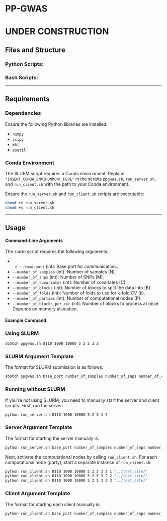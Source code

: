 # PP-GWAS
# UNDER CONSTRUCTION

## Files and Structure

### Python Scripts:

### Bash Scripts: 
---

## Requirements

### Dependencies
Ensure the following Python libraries are installed:
- `numpy`
- `scipy`
- `mkl`
- `psutil`


### Conda Environment
The SLURM script requires a Conda environment. Replace `"INSERT_CONDA_ENVIRONMENT_HERE"` in the scripts `ppgwas.sh`, `run_server.sh`, and `run_client.sh` with the path to your Conda environment.

Ensure the `run_server.sh` and `run_client.sh` scripts are executable:
   ```bash
   chmod +x run_server.sh
   chmod +x run_client.sh
```

---

## Usage

#### Command-Line Arguments
The slurm script requires the following arguments:
- - `--base-port` (int): Base port for communication..
- `--number_of_samples` (int): Number of samples (N).
- `--number_of_snps` (int): Number of SNPs (M).
- `--number_of_covariates` (int): Number of covariates (C).
- `--number_of_blocks` (int): Number of blocks to split the data into (B).
- `--number_of_folds` (int): Number of folds to use for k-fold CV (k).
- `--number_of_parties` (int): Number of computational nodes (P).
- `--number_of_blocks_per_run` (int): Number of blocks to process at once. Depends on memory allocation. 


#### Example Command
### Using SLURM
```bash
sbatch ppgwas.sh 8110 1000 10000 5 2 5 3 2 
```
### SLURM Argument Template
The format for SLURM submission is as follows:
```bash
sbatch ppgwas.sh base_port number_of_samples number_of_snps number_of_covariates number_of_blocks number_of_folds number_of_parties number_of_blocks_per_run 
```

### Running without SLURM
If you're not using SLURM, you need to manually start the server and client scripts. First, run the server:
```bash
python run_server.sh 8110 1000 10000 5 2 5 3 2
```
### Server Argument Template
The format for starting the server manually is:
```bash
python run_server.sh base_port number_of_samples number_of_snps number_of_covariates number_of_blocks number_of_folds number_of_parties number_of_blocks_per_run
```
Next, activate the computational nodes by calling `run_client.sh`. For each computational node (party), start a separate instance of `run_client.sh`:
```bash
python run_client.sh 8110 1000 10000 5 2 5 3 2 1 "../test_site/"
python run_client.sh 8110 1000 10000 5 2 5 3 2 2 "../test_site/"
python run_client.sh 8110 1000 10000 5 2 5 3 2 3 "../test_site/"

```
### Client Argument Template
The format for starting each client manually is:
```bash
python run_client.sh base_port number_of_samples number_of_snps number_of_covariates number_of_blocks number_of_folds number_of_blocks_per_run number_of_parties party_id folder_where_results_are_to_be_stored
```



